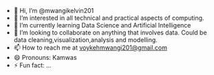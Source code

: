- 👋 Hi, I’m @mwangikelvin201
- 👀 I’m interested in all technical and practical aspects of computing.
- 🌱 I’m currently learning Data Science and Artificial Intelligence
- 💞️ I’m looking to collaborate on anything that involves data. Could be data cleaning,visualization,analysis and modelling.
- 📫 How to reach me at voykehmwangi201@gmail.com
- 😄 Pronouns: Kamwas
- ⚡ Fun fact: ...

<!---
mwangikelvin201/mwangikelvin201 is a ✨ special ✨ repository because its `README.md` (this file) appears on your GitHub profile.
You can click the Preview link to take a look at your changes.
--->
